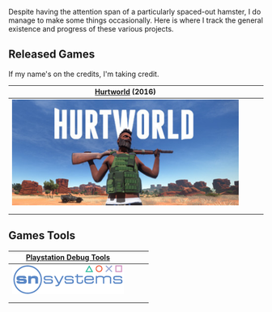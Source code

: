 Despite having the attention span of a particularly spaced-out hamster, I do manage to make some things occasionally. Here is where I track the general existence and progress of these various projects.

## Released Games

If my name's on the credits, I'm taking credit.

| [Hurtworld](/hurtworld) (2016) |     |     |     |
| ------------------------------ | --- | --- | --- |
| ![](/static/hurtworld.jpg)     |     |     |     |
|                                |     |     |     |
|                                |     |     |     |

## Games Tools

| [Playstation Debug Tools](https://www.snsystems.com/) |     |     |     |
| ----------------------------------------------------- | --- | --- | --- |
| ![](static/SNSystems.png)                             |     |     |     |
|                                                       |     |     |     |
|                                                       |     |     |     |
